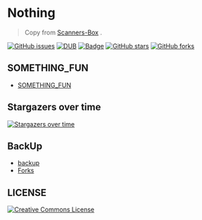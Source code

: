 # Nothing

> Copy from [Scanners-Box](https://github.com/We5ter/Scanners-Box/blob/master/README_CN.md) .

[![GitHub issues](https://img.shields.io/github/issues/ds19991999/SecBox.svg)](https://github.com/ds19991999/SecBox/issues)
[![DUB](https://img.shields.io/dub/l/vibe-d.svg)](https://github.com/ds19991999/SecBox/blob/master/LICENSE)
[![Badge](https://img.shields.io/badge/link-996.icu-red.svg)](https://996.icu/#/zh_CN)
[![GitHub stars](https://img.shields.io/github/stars/ds19991999/SecBox.svg?style=popout&label=Stars)](https://github.com/ds19991999/SecBox/stargazers)
[![GitHub forks](https://img.shields.io/github/forks/ds19991999/SecBox.svg?style=popout&label=Fork)](https://github.com/ds19991999/SecBox/fork)

## SOMETHING_FUN

* [SOMETHING_FUN](./SOMETHING_FUN.md)

## Stargazers over time

[![Stargazers over time](https://starchart.cc/ds19991999/SecBox.svg)](https://starchart.cc/ds19991999/SecBox)

## BackUp

* [backup](assets/backup.pdf)
* [Forks](https://github.com/ds19991999/SecBox/network/members)

## LICENSE

<a rel="license" href="http://creativecommons.org/licenses/by-nc-sa/4.0/"><img alt="Creative Commons License" style="border-width:0" src="https://i.creativecommons.org/l/by-nc-sa/4.0/88x31.png" /></a>
